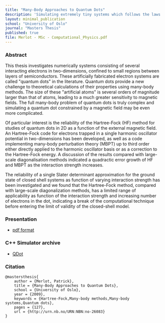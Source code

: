 ```yaml
---
title: "Many-Body Approaches to Quantum Dots"
description: 'Simulating extremely tiny systems which follows the laws of Quantum Theory, with amazing properties and applications at our "macroscopic" scale!'
layout: minimal_publication
school: "University of Oslo"
journal: "Masters Thesis"
published: true
file: Merlot - MSc - Computational_Physics.pdf
---
```


### Abstract

This thesis investigates numerically systems consisting of several interacting electrons in two-dimensions, confined to small regions between layers of semiconductors. These artificially fabricated electron systems are called "quantum dots" in the literature.
Quantum dots provide a new challenge to theoretical calculations of their properties using many-body methods. The size of these "artificial atoms" is several orders of magnitude larger than that of atoms, leading to a much greater sensitivity to magnetic fields. The full many-body problem of quantum dots is truly complex and simulating a quantum dot constrained by a magnetic field may be even more complicated.

Of particular interest is the reliability of the Hartree-Fock (HF) method for studies of quantum dots in 2D as a function of the external magnetic field.
An Hartree-Fock code for electrons trapped in a single harmonic oscillator potential in two-dimensions has been developed, as well as a code implementing many-body perturbation theory (MBPT) up to third order either directly applied to the harmonic oscillator basis or as a correction to the Hartree-Fock energy. A discussion of the results compared with large-scale diagonalisation methods indicated a quadractic error growth of HF and MBPT as the interaction strength increases.

The reliability of a single Slater determinant approximation for the ground state of closed shell systems as function of varying interaction strength has been investigated and we found that the Hartree-Fock method, compared with large-scale diagonalization methods, has a limited range of applicability as function of the interaction strength and increasing number of electrons in the dot, indicating a break of the computational technique before entering the limit of validity of the closed-shell model. 

### Presentation

* [pdf format](http://folk.uio.no/patrime/src/slides.pdf)

### C++ Simulator archive

* [QDot](http://folk.uio.no/patrime/src/qdot.tar.gz)

### Citation

    @mastersthesis{
        author = {Merlot, Patrick},
        title = {Many-Body Approaches to Quantum Dots},
        school = {University of Oslo},
        year = {2009},
        keywords = {Hartree-Fock,Many-body methods,Many-body systems,Quantum dots},
        pages = {127},
        url = {http://urn.nb.no/URN:NBN:no-26083}
    }
